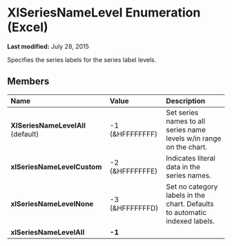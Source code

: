 
# XlSeriesNameLevel Enumeration (Excel)

 **Last modified:** July 28, 2015

Specifies the series labels for the series label levels.

## Members



|**Name**|**Value**|**Description**|
|:-----|:-----|:-----|
| **XlSeriesNameLevelAll** (default)|-1 (&amp;HFFFFFFFF)|Set series names to all series name levels w/in range on the chart.|
| **xlSeriesNameLevelCustom**|-2 (&amp;HFFFFFFFE)|Indicates literal data in the series names.|
| **xlSeriesNameLevelNone**|-3 (&amp;HFFFFFFFD)|Set no category labels in the chart. Defaults to automatic indexed labels.|
| **xlSeriesNameLevelAll**| **-1**||
